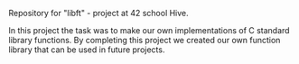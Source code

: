 Repository for "libft" - project at 42 school Hive.

In this project the task was to make our own implementations of C standard library functions.
By completing this project we created our own function library that can be used in future projects. 
